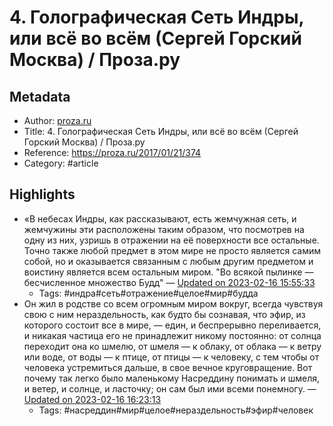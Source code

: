 # 4. Голографическая Сеть Индры, или всё во всём (Сергей Горский Москва) / Проза.ру

## Metadata
- Author: [proza.ru]()
- Title: 4. Голографическая Сеть Индры, или всё во всём (Сергей Горский Москва) / Проза.ру
- Reference: https://proza.ru/2017/01/21/374
- Category: #article

## Highlights
- «В небесах Индры, как рассказывают, есть жемчужная сеть, и жемчужины эти расположены таким образом, что посмотрев на одну из них, узришь в отражении на её поверхности все остальные. Точно также любой предмет в этом мире не просто является самим собой, но и оказывается связанным с любым другим предметом и воистину является всем остальным миром. "Во всякой пылинке — бесчисленное множество Будд" — [Updated on 2023-02-16 15:55:33](https://hyp.is/M1DrBK35Ee2e6Sd7eRbnRg/proza.ru/2017/01/21/374)
   - Tags: #индра#сеть#отражение#целое#мир#будда
- Он жил в родстве со всем огромным миром вокруг, всегда чувствуя свою с ним нераздельность, как будто бы сознавая, что эфир, из которого состоит все в мире, — един, и беспрерывно переливается, и никакая частица его не принадлежит никому постоянно: от солнца переходит она ко шмелю, от шмеля — к облаку, от облака — к ветру или воде, от воды — к птице, от птицы — к человеку, с тем чтобы от человека устремиться дальше, в свое вечное круговращение. Вот почему так легко было маленькому Насреддину понимать и шмеля, и ветер, и солнце, и ласточку; он сам был ими всеми понемногу. — [Updated on 2023-02-16 16:23:13](https://hyp.is/EKC1zK39Ee2xj2eWq5Dj2w/proza.ru/2017/01/21/374)
   - Tags: #насреддин#мир#целое#нераздельность#эфир#человек
